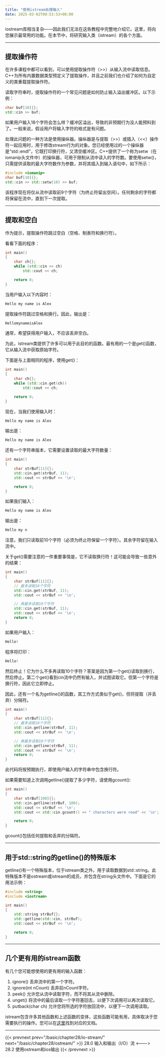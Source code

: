 ```yaml
---
title: "使用istream处理输入"
date: 2025-03-02T00:53:53+08:00
---
```


iostream库相当复杂——因此我们无法在这些教程中完整地介绍它。这里，将向您展示最常用的功能。在本节中，将研究输入类（istream）的各个方面。

***
## 提取操作符

在许多课程中都可以看到，可以使用提取操作符（>>）从输入流中读取信息。C++为所有内置数据类型预定义了提取操作，并且之前我们也介绍了如何为自定义的类重载提取操作符。

读取字符串时，提取操作符的一个常见问题是如何防止输入溢出缓冲区。以下示例：

```C++
char buf[10]{};
std::cin >> buf;
```

如果用户输入18个字符会怎么样？缓冲区溢出，导致的非预期行为没人能预料到了。一般来说，假设用户将输入字符的格式是有问题。

处理此问题的一种方法是使用操纵器。操纵器是与提取（\>\>）或插入（\<\<）操作符一起应用时，用于修改stream行为的对象。您已经使用过的一个操纵器是“std::endl”，它既打印换行符，又清空缓冲区。C++提供了一个称为setw（在iomanip头文件中）的操纵器，可用于限制从流中读入的字符数。要使用setw()，只需提供读取的最大字符数作为参数，并将其插入到输入语句中，如下所示：

```C++
#include <iomanip>
char buf[10]{};
std::cin >> std::setw(10) >> buf;
```

该程序现在将仅从流中读取前9个字符（为终止符留出空间）。任何剩余的字符都将保留在流中，直到下一次提取。

***
## 提取和空白

作为提示，提取操作符跳过空白（空格、制表符和换行符）。

看看下面的程序：

```C++
int main()
{
    char ch{};
    while (std::cin >> ch)
        std::cout << ch;

    return 0;
}
```

当用户输入以下内容时：

```C++
Hello my name is Alex
```

提取操作符跳过空格和换行。因此，输出是：

```C++
HellomynameisAlex
```

通常，希望获得用户输入，不应该丢弃空白。

为此，istream类提供了许多可以用于此目的的函数。最有用的一个是get()函数，它从输入流中获取原始字符。

下面是与上面相同的程序，使用get()：

```C++
int main()
{
    char ch{};
    while (std::cin.get(ch))
        std::cout << ch;

    return 0;
}
```

现在，当我们使用输入时：

```C++
Hello my name is Alex
```

输出是：

```C++
Hello my name is Alex
```

还有一个字符串版本，它需要设置读取的最大字符数量：

```C++
int main()
{
    char strBuf[11]{};
    std::cin.get(strBuf, 11);
    std::cout << strBuf << '\n';

    return 0;
}
```

如果我们输入：

```C++
Hello my name is Alex
```

输出是：

```C++
Hello my n
```

注意，我们只读取前10个字符（必须为终止符保留一个字符）。其余字符留在输入流中。

关于get()需要注意的一件重要事情是，它不读取换行符！这可能会导致一些意外的结果：

```C++
int main()
{
    char strBuf[11]{};
    // 最多读取10个字符
    std::cin.get(strBuf, 11);
    std::cout << strBuf << '\n';

    // 再最多读取10个字符
    std::cin.get(strBuf, 11);
    std::cout << strBuf << '\n';
    return 0;
}
```

如果用户输入：

```C++
Hello!
```

程序将打印：

```C++
Hello!
```

然后终止！它为什么不多再读取10个字符？答案是因为第一个get()读取到换行，然后停止。第二个get()看到cin流中仍然有输入，并试图读取它。但第一个字符是换行符，因此它立即停止。

因此，还有一个名为getline()的函数，其工作方式类似于get()，但将提取（并丢弃）分隔符。

```C++
int main()
{
    char strBuf[11]{};
    // 最多读取10个字符
    std::cin.getline(strBuf, 11);
    std::cout << strBuf << '\n';

    // 再最多读取10个字符
    std::cin.getline(strBuf, 11);
    std::cout << strBuf << '\n';
    return 0;
}
```

此代码将按预期执行，即使用户输入的字符串中包含换行符。

如果需要知道上次调用getline()提取了多少字符，请使用gcount():

```C++
int main()
{
    char strBuf[100]{};
    std::cin.getline(strBuf, 100);
    std::cout << strBuf << '\n';
    std::cout << std::cin.gcount() << " characters were read" << '\n';

    return 0;
}
```

gcount()包括任何提取和丢弃的分隔符。

***
## 用于std::string的getline()的特殊版本

getline()有一个特殊版本，位于istream类之外，用于读取数据到std::string。此特殊版本不是ostream或istream的成员，并包含在string头文件中。下面是它的用法示例：

```C++
#include <string>
#include <iostream>

int main()
{
    std::string strBuf{};
    std::getline(std::cin, strBuf);
    std::cout << strBuf << '\n';

    return 0;
}
```

***
## 几个更有用的istream函数

有几个您可能想使用的更有用的输入函数：

1. ignore() 丢弃流中的第一个字符。
2. ignore(int nCount) 丢弃前nCount字符。
3. peek() 允许您从流中读取字符，而不将其从流中删除。
4. unget() 将流中的最后读取一个字符塞回去，以便下次调用可以再次读取它。
5. putback(char ch) 允许您将所选的字符放回流中，以便下一次调用读取。

istream包含许多其他函数和上述函数的变体，这些函数可能有用，具体取决于您需要执行的操作。您可以在[这里](https://en.cppreference.com/w/cpp/io/basic_istream)找到对应的文档。

***

{{< prevnext prev="/basic/chapter28/io-stream/" next="/basic/chapter28/ostream/" >}}
28.0 输入和输出（I/O）流
<--->
28.2 使用ostream和ios输出
{{< /prevnext >}}
